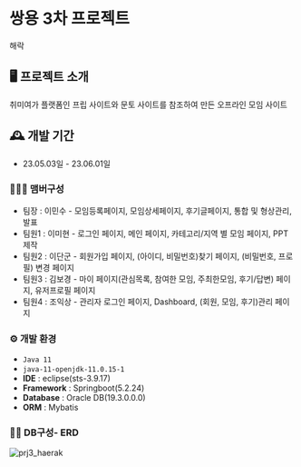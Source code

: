 # 쌍용 3차 프로젝트
해락

## 🖥️ 프로젝트 소개
취미여가 플랫폼인 프립 사이트와 문토 사이트를 참조하여 만든 오프라인 모임 사이트
<br>

## 🕰️ 개발 기간
* 23.05.03일 - 23.06.01일

### 🧑‍🤝‍🧑 맴버구성
 - 팀장  : 이민수 - 모임등록페이지, 모임상세페이지, 후기글페이지, 통합 및 형상관리, 발표
 - 팀원1 : 이미현 - 로그인 페이지, 메인 페이지, 카테고리/지역 별 모임 페이지, PPT 제작
 - 팀원2 : 이단군 - 회원가입 페이지, (아이디, 비밀번호)찾기 페이지, (비밀번호, 프로필) 변경 페이지
 - 팀원3 : 김보경 - 마이 페이지(관심목록, 참여한 모임, 주최한모임, 후기/답변) 페이지, 유저프로필 페이지
 - 팀원4 : 조익상 - 관리자 로그인 페이지, Dashboard, (회원, 모임, 후기)관리 페이지

### ⚙️ 개발 환경
- `Java 11`
- `java-11-openjdk-11.0.15-1`
- **IDE** : eclipse(sts-3.9.17)
- **Framework** : Springboot(5.2.24)
- **Database** : Oracle DB(19.3.0.0.0)
- **ORM** : Mybatis

### 📌📕 DB구성- ERD
![prj3_haerak](https://github.com/ahshdhfh/prj_3/assets/51796947/55be4ea3-bd8d-4191-baae-9592b2c0990d)
